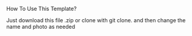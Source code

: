 How To Use This Template?

Just download this file .zip or clone with git clone. and then change the name and photo as needed 

